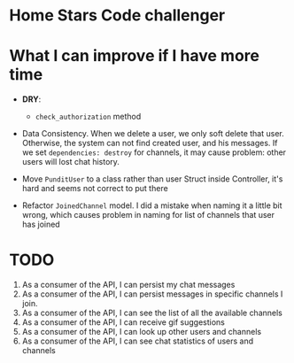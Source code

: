 # Home Stars Code challenger


# What I can improve if I have more time

- **DRY**:
    - `check_authorization` method
    
- Data Consistency. When we delete a user, we only soft delete that user.
Otherwise, the system can not find created user, and his messages.
If we set `dependencies: destroy` for channels, it may cause problem: other users will lost chat history.   
- Move `PunditUser` to a class rather than user Struct inside Controller, it's hard and seems not correct to put there
- Refactor `JoinedChannel` model. I did a mistake when naming it a little bit wrong, which causes problem in naming 
for list of channels that user has joined
# TODO

1. As a consumer of the API, I can persist my chat messages
2. As a consumer of the API, I can persist messages in specific channels I join.
3. As a consumer of the API, I can see the list of all the available channels
4. As a consumer of the API, I can receive gif suggestions
5. As a consumer of the API, I can look up other users and channels
6. As a consumer of the API, I can see chat statistics of users and channels
